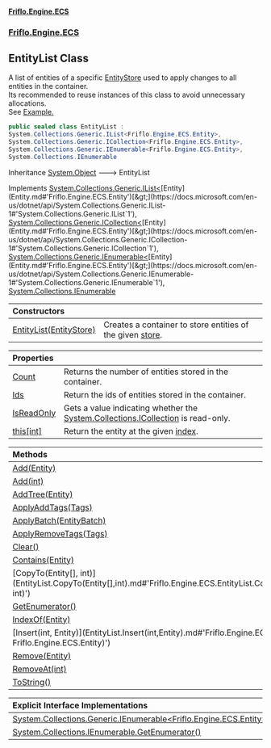 #### [Friflo.Engine.ECS](index.md#'index')
### [Friflo.Engine.ECS](Friflo.Engine.ECS.md#'Friflo.Engine.ECS')

## EntityList Class

A list of entities of a specific [EntityStore](EntityStore.md#'Friflo.Engine.ECS.EntityStore') used to apply changes to all entities in the container.<br/>
Its recommended to reuse instances of this class to avoid unnecessary allocations.<br/>
See <a href="https://github.com/friflo/Friflo.Json.Fliox/blob/main/Engine/README.md#entitybatch---entitylist">Example.</a>

```csharp
public sealed class EntityList :
System.Collections.Generic.IList<Friflo.Engine.ECS.Entity>,
System.Collections.Generic.ICollection<Friflo.Engine.ECS.Entity>,
System.Collections.Generic.IEnumerable<Friflo.Engine.ECS.Entity>,
System.Collections.IEnumerable
```

Inheritance [System.Object](https://docs.microsoft.com/en-us/dotnet/api/System.Object#'System.Object') &#129106; EntityList

Implements [System.Collections.Generic.IList&lt;](https://docs.microsoft.com/en-us/dotnet/api/System.Collections.Generic.IList-1#'System.Collections.Generic.IList`1')[Entity](Entity.md#'Friflo.Engine.ECS.Entity')[&gt;](https://docs.microsoft.com/en-us/dotnet/api/System.Collections.Generic.IList-1#'System.Collections.Generic.IList`1'), [System.Collections.Generic.ICollection&lt;](https://docs.microsoft.com/en-us/dotnet/api/System.Collections.Generic.ICollection-1#'System.Collections.Generic.ICollection`1')[Entity](Entity.md#'Friflo.Engine.ECS.Entity')[&gt;](https://docs.microsoft.com/en-us/dotnet/api/System.Collections.Generic.ICollection-1#'System.Collections.Generic.ICollection`1'), [System.Collections.Generic.IEnumerable&lt;](https://docs.microsoft.com/en-us/dotnet/api/System.Collections.Generic.IEnumerable-1#'System.Collections.Generic.IEnumerable`1')[Entity](Entity.md#'Friflo.Engine.ECS.Entity')[&gt;](https://docs.microsoft.com/en-us/dotnet/api/System.Collections.Generic.IEnumerable-1#'System.Collections.Generic.IEnumerable`1'), [System.Collections.IEnumerable](https://docs.microsoft.com/en-us/dotnet/api/System.Collections.IEnumerable#'System.Collections.IEnumerable')

| Constructors | |
| :--- | :--- |
| [EntityList(EntityStore)](EntityList.EntityList(EntityStore).md#'Friflo.Engine.ECS.EntityList.EntityList(Friflo.Engine.ECS.EntityStore)') | Creates a container to store entities of the given [store](EntityList.EntityList(EntityStore).md#Friflo.Engine.ECS.EntityList.EntityList(Friflo.Engine.ECS.EntityStore).store#'Friflo.Engine.ECS.EntityList.EntityList(Friflo.Engine.ECS.EntityStore).store'). |

| Properties | |
| :--- | :--- |
| [Count](EntityList.Count.md#'Friflo.Engine.ECS.EntityList.Count') | Returns the number of entities stored in the container. |
| [Ids](EntityList.Ids.md#'Friflo.Engine.ECS.EntityList.Ids') | Return the ids of entities stored in the container. |
| [IsReadOnly](EntityList.IsReadOnly.md#'Friflo.Engine.ECS.EntityList.IsReadOnly') | Gets a value indicating whether the [System.Collections.ICollection](https://docs.microsoft.com/en-us/dotnet/api/System.Collections.ICollection#'System.Collections.ICollection') is read-only. |
| [this[int]](EntityList.this[int].md#'Friflo.Engine.ECS.EntityList.this[int]') | Return the entity at the given [index](EntityList.this[int].md#Friflo.Engine.ECS.EntityList.this[int].index#'Friflo.Engine.ECS.EntityList.this[int].index'). |

| Methods | |
| :--- | :--- |
| [Add(Entity)](EntityList.Add(Entity).md#'Friflo.Engine.ECS.EntityList.Add(Friflo.Engine.ECS.Entity)') | Adds the given [entity](EntityList.Add(Entity).md#Friflo.Engine.ECS.EntityList.Add(Friflo.Engine.ECS.Entity).entity#'Friflo.Engine.ECS.EntityList.Add(Friflo.Engine.ECS.Entity).entity') to the end of the [EntityList](EntityList.md#'Friflo.Engine.ECS.EntityList'). |
| [Add(int)](EntityList.Add(int).md#'Friflo.Engine.ECS.EntityList.Add(int)') | Adds the entity with the given [id](EntityList.Add(int).md#Friflo.Engine.ECS.EntityList.Add(int).id#'Friflo.Engine.ECS.EntityList.Add(int).id') to the end of the [EntityList](EntityList.md#'Friflo.Engine.ECS.EntityList'). |
| [AddTree(Entity)](EntityList.AddTree(Entity).md#'Friflo.Engine.ECS.EntityList.AddTree(Friflo.Engine.ECS.Entity)') | Adds the [entity](EntityList.AddTree(Entity).md#Friflo.Engine.ECS.EntityList.AddTree(Friflo.Engine.ECS.Entity).entity#'Friflo.Engine.ECS.EntityList.AddTree(Friflo.Engine.ECS.Entity).entity') and recursively all child entities of the given [entity](EntityList.AddTree(Entity).md#Friflo.Engine.ECS.EntityList.AddTree(Friflo.Engine.ECS.Entity).entity#'Friflo.Engine.ECS.EntityList.AddTree(Friflo.Engine.ECS.Entity).entity') to the end of the [EntityList](EntityList.md#'Friflo.Engine.ECS.EntityList'). |
| [ApplyAddTags(Tags)](EntityList.ApplyAddTags(Tags).md#'Friflo.Engine.ECS.EntityList.ApplyAddTags(Friflo.Engine.ECS.Tags)') | Adds the given [tags](EntityList.ApplyAddTags(Tags).md#Friflo.Engine.ECS.EntityList.ApplyAddTags(Friflo.Engine.ECS.Tags).tags#'Friflo.Engine.ECS.EntityList.ApplyAddTags(Friflo.Engine.ECS.Tags).tags') to all entities in the [EntityList](EntityList.md#'Friflo.Engine.ECS.EntityList'). |
| [ApplyBatch(EntityBatch)](EntityList.ApplyBatch(EntityBatch).md#'Friflo.Engine.ECS.EntityList.ApplyBatch(Friflo.Engine.ECS.EntityBatch)') | Apply the the given [batch](EntityList.ApplyBatch(EntityBatch).md#Friflo.Engine.ECS.EntityList.ApplyBatch(Friflo.Engine.ECS.EntityBatch).batch#'Friflo.Engine.ECS.EntityList.ApplyBatch(Friflo.Engine.ECS.EntityBatch).batch') to all entities in the [EntityList](EntityList.md#'Friflo.Engine.ECS.EntityList'). |
| [ApplyRemoveTags(Tags)](EntityList.ApplyRemoveTags(Tags).md#'Friflo.Engine.ECS.EntityList.ApplyRemoveTags(Friflo.Engine.ECS.Tags)') | Removes the given [tags](EntityList.ApplyRemoveTags(Tags).md#Friflo.Engine.ECS.EntityList.ApplyRemoveTags(Friflo.Engine.ECS.Tags).tags#'Friflo.Engine.ECS.EntityList.ApplyRemoveTags(Friflo.Engine.ECS.Tags).tags') from all entities in the [EntityList](EntityList.md#'Friflo.Engine.ECS.EntityList'). |
| [Clear()](EntityList.Clear().md#'Friflo.Engine.ECS.EntityList.Clear()') | Removes all entities from the [EntityList](EntityList.md#'Friflo.Engine.ECS.EntityList'). |
| [Contains(Entity)](EntityList.Contains(Entity).md#'Friflo.Engine.ECS.EntityList.Contains(Friflo.Engine.ECS.Entity)') | not implemented |
| [CopyTo(Entity[], int)](EntityList.CopyTo(Entity[],int).md#'Friflo.Engine.ECS.EntityList.CopyTo(Friflo.Engine.ECS.Entity[], int)') | Copies the entities of the [EntityList](EntityList.md#'Friflo.Engine.ECS.EntityList') to an [Entity](Entity.md#'Friflo.Engine.ECS.Entity')[], starting at the given [index](EntityList.CopyTo(Entity[],int).md#Friflo.Engine.ECS.EntityList.CopyTo(Friflo.Engine.ECS.Entity[],int).index#'Friflo.Engine.ECS.EntityList.CopyTo(Friflo.Engine.ECS.Entity[], int).index') |
| [GetEnumerator()](EntityList.GetEnumerator().md#'Friflo.Engine.ECS.EntityList.GetEnumerator()') | Returns an enumerator that iterates through the [EntityList](EntityList.md#'Friflo.Engine.ECS.EntityList'). |
| [IndexOf(Entity)](EntityList.IndexOf(Entity).md#'Friflo.Engine.ECS.EntityList.IndexOf(Friflo.Engine.ECS.Entity)') | not implemented |
| [Insert(int, Entity)](EntityList.Insert(int,Entity).md#'Friflo.Engine.ECS.EntityList.Insert(int, Friflo.Engine.ECS.Entity)') | not implemented |
| [Remove(Entity)](EntityList.Remove(Entity).md#'Friflo.Engine.ECS.EntityList.Remove(Friflo.Engine.ECS.Entity)') | not implemented |
| [RemoveAt(int)](EntityList.RemoveAt(int).md#'Friflo.Engine.ECS.EntityList.RemoveAt(int)') | not implemented |
| [ToString()](EntityList.ToString().md#'Friflo.Engine.ECS.EntityList.ToString()') | |

| Explicit Interface Implementations | |
| :--- | :--- |
| [System.Collections.Generic.IEnumerable&lt;Friflo.Engine.ECS.Entity&gt;.GetEnumerator()](EntityList.System.Collections.Generic.IEnumerable_Friflo.Engine.ECS.Entity_.GetEnumerator().md#'Friflo.Engine.ECS.EntityList.System.Collections.Generic.IEnumerable<Friflo.Engine.ECS.Entity>.GetEnumerator()') | |
| [System.Collections.IEnumerable.GetEnumerator()](EntityList.System.Collections.IEnumerable.GetEnumerator().md#'Friflo.Engine.ECS.EntityList.System.Collections.IEnumerable.GetEnumerator()') | |
